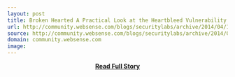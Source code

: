 ```yaml
---
layout: post
title: Broken Hearted A Practical Look at the Heartbleed Vulnerability
url: http://community.websense.com/blogs/securitylabs/archive/2014/04/11/heartbleed-follow-up.aspx
source: http://community.websense.com/blogs/securitylabs/archive/2014/04/11/heartbleed-follow-up.aspx
domain: community.websense.com
image: 
---
```


<p></p>
<center><p><a href="http://community.websense.com/blogs/securitylabs/archive/2014/04/11/heartbleed-follow-up.aspx" style='padding:25px; font-sze:18px; font-weight: bold;'>Read Full Story</a></p></center>
